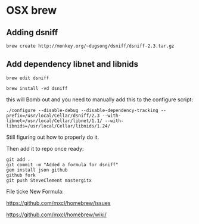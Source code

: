 # OSX brew

## Adding dsniff

```
brew create http://monkey.org/~dugsong/dsniff/dsniff-2.3.tar.gz
```

## Add dependency libnet and libnids

```
brew edit dsniff
```

```
brew install -vd dsniff
```

this will Bomb out and you need to manually add this to the configure script:

```
./configure --disable-debug --disable-dependency-tracking --prefix=/usr/local/Cellar/dsniff/2.3 --with-libnet=/usr/local/Cellar/libnet/1.1/ --with-libnids=/usr/local/Cellar/libnids/1.24/
```

Still figuring out how to properly do it.

Then add it to repo once ready:

```
git add .
git commit -m "Added a formula for dsniff"
gem install json github
github fork
git push SteveClement mastergitx
```

File ticke New Formula:

https://github.com/mxcl/homebrew/issues


https://github.com/mxcl/homebrew/wiki/

